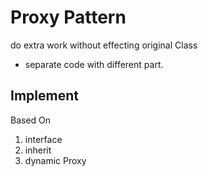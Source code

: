 # Proxy Pattern

do extra work without effecting original Class

* separate code with different part.



## Implement

Based On

1. interface
2. inherit
3. dynamic Proxy



